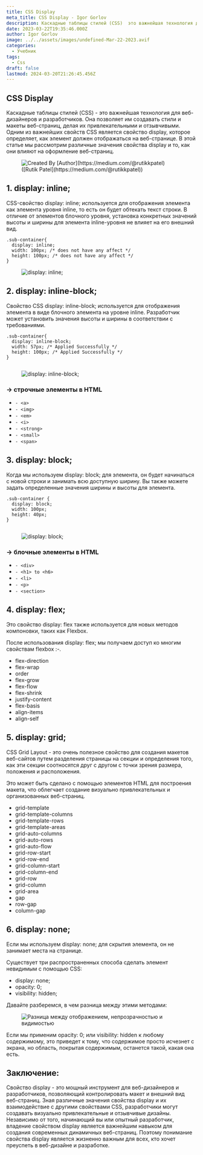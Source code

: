 ```yaml
---
title: CSS Display
meta_title: CSS Display - Igor Gorlov
description: Каскадные таблицы стилей (CSS)  это важнейшая технология для вебдиза
date: 2023-03-22T19:35:46.000Z
author: Igor Gorlov
image: ../../assets/images/undefined-Mar-22-2023.avif
categories:
  - Учебник
tags:
  - Css
draft: false
lastmod: 2024-03-20T21:26:45.456Z
---
```


<h2 class="wp-block-heading" id="css-display">CSS Display</h2>

Каскадные таблицы стилей (CSS) - это важнейшая технология для веб-дизайнеров и разработчиков. Она позволяет им создавать стили и макеты веб-страниц, делая их привлекательными и отзывчивыми. Одним из важнейших свойств CSS является свойство display, которое определяет, как элемент должен отображаться на веб-странице. В этой статье мы рассмотрим различные значения свойства display и то, как они влияют на оформление веб-страниц.

<!-- wp:image -->
<figure class="wp-block-image"><img src="https://res.cloudinary.com/practicaldev/image/fetch/s--LPMq45f3--/c_limit%2Cf_auto%2Cfl_progressive%2Cq_auto%2Cw_880/https://cdn-images-1.medium.com/max/2560/1%2AxU4mVQEfODZ6TTPwrYguDA.png" alt="Created By [Author](https://medium.com/@rutikkpatel) ([Rutik Patel](https://medium.com/@rutikkpatel))"/></figure>
<!-- /wp:image -->

<h2 class="wp-block-heading" id="1-display-inline">1. display: inline;</h2>

CSS-свойство display: inline; используется для отображения элемента как элемента уровня inline, то есть он будет обтекать текст строки. В отличие от элементов блочного уровня, установка конкретных значений высоты и ширины для элемента inline-уровня не влияет на его внешний вид.

<!-- wp:code -->
<pre class="wp-block-code"><code lang="css" class="language-css">.sub-container{
  display: inline;
  width: 100px; /* does not have any affect */
  height: 100px; /* does not have any affect */
}
</code></pre>
<!-- /wp:code -->

<!-- wp:image -->
<figure class="wp-block-image"><img src="https://res.cloudinary.com/practicaldev/image/fetch/s--ceyIzoJK--/c_limit%2Cf_auto%2Cfl_progressive%2Cq_auto%2Cw_880/https://cdn-images-1.medium.com/max/2000/1%2A1UvYDHjWMF7O_2l-CJCrdw.png" alt="display: inline;"/></figure>
<!-- /wp:image -->

<h2 class="wp-block-heading" id="2-display-inline-block">2. display: inline-block;</h2>

Свойство CSS display: inline-block; используется для отображения элемента в виде блочного элемента на уровне inline. Разработчик может установить значения высоты и ширины в соответствии с требованиями.

<!-- wp:code -->
<pre class="wp-block-code"><code lang="css" class="language-css">.sub-container{
  display: inline-block;
  width: 57px; /* Applied Successfully */
  height: 100px; /* Applied Successfully */
}

</code></pre>
<!-- /wp:code -->

<!-- wp:image -->
<figure class="wp-block-image"><img src="https://res.cloudinary.com/practicaldev/image/fetch/s--eWZy1S-Q--/c_limit%2Cf_auto%2Cfl_progressive%2Cq_auto%2Cw_880/https://cdn-images-1.medium.com/max/2000/1%2AWmQ1mzB20Z6k2NFKq0a9EQ.png" alt="display: inline-block;"/></figure>
<!-- /wp:image -->

<!-- wp:heading {"level":3} -->
<h3 class="wp-block-heading" id="→-строчные-элементы-в-html">→ строчные элементы в HTML</h3>

<!-- wp:list -->
<ul><!-- wp:list-item -->
<li><code>- &lt;a&gt;</code></li>
<!-- /wp:list-item -->

<!-- wp:list-item -->
<li><code>- &lt;img&gt;</code></li>
<!-- /wp:list-item -->

<!-- wp:list-item -->
<li><code>- &lt;em&gt;</code></li>
<!-- /wp:list-item -->

<!-- wp:list-item -->
<li><code>- &lt;i&gt;</code></li>
<!-- /wp:list-item -->

<!-- wp:list-item -->
<li><code>- &lt;strong&gt;</code></li>
<!-- /wp:list-item -->

<!-- wp:list-item -->
<li><code>- &lt;small&gt;</code></li>
<!-- /wp:list-item -->

<!-- wp:list-item -->
<li><code>- &lt;span&gt;</code></li>
<!-- /wp:list-item --></ul>
<!-- /wp:list -->

<h2 class="wp-block-heading" id="3-display-block">3. display: block;</h2>

Когда мы используем display: block; для элемента, он будет начинаться с новой строки и занимать всю доступную ширину. Вы также можете задать определенные значения ширины и высоты для элемента.

<!-- wp:code -->
<pre class="wp-block-code"><code lang="css" class="language-css">.sub-container {
  display: block;
  width: 100px;
  height: 40px;
}

</code></pre>
<!-- /wp:code -->

<!-- wp:image -->
<figure class="wp-block-image"><img src="https://res.cloudinary.com/practicaldev/image/fetch/s--Ax1LVmiD--/c_limit%2Cf_auto%2Cfl_progressive%2Cq_auto%2Cw_880/https://cdn-images-1.medium.com/max/2000/1%2AUpeYyHZVp5wQ05QW6Nl4qA.png" alt="display: block;"/></figure>
<!-- /wp:image -->

<!-- wp:heading {"level":3} -->
<h3 class="wp-block-heading" id="→-блочные-элементы-в-html">→ блочные элементы в HTML</h3>

<!-- wp:list -->
<ul><!-- wp:list-item -->
<li><code>- &lt;div&gt;</code></li>
<!-- /wp:list-item -->

<!-- wp:list-item -->
<li><code>- &lt;h1&gt; to &lt;h6&gt;</code></li>
<!-- /wp:list-item -->

<!-- wp:list-item -->
<li><code>- &lt;li&gt;</code></li>
<!-- /wp:list-item -->

<!-- wp:list-item -->
<li><code>- &lt;p&gt;</code></li>
<!-- /wp:list-item -->

<!-- wp:list-item -->
<li><code>- &lt;section&gt;</code></li>
<!-- /wp:list-item --></ul>
<!-- /wp:list -->

<h2 class="wp-block-heading" id="4-display-flex">4. display: flex;</h2>

Это свойство display: flex также используется для новых методов компоновки, таких как Flexbox.

После использования display: flex; мы получаем доступ ко многим свойствам flexbox :-.

<!-- wp:list -->
<ul><!-- wp:list-item -->
<li>flex-direction</li>
<!-- /wp:list-item -->

<!-- wp:list-item -->
<li>flex-wrap</li>
<!-- /wp:list-item -->

<!-- wp:list-item -->
<li>order</li>
<!-- /wp:list-item -->

<!-- wp:list-item -->
<li>flex-grow</li>
<!-- /wp:list-item -->

<!-- wp:list-item -->
<li>flex-flow</li>
<!-- /wp:list-item -->

<!-- wp:list-item -->
<li>flex-shrink</li>
<!-- /wp:list-item -->

<!-- wp:list-item -->
<li>justify-content</li>
<!-- /wp:list-item -->

<!-- wp:list-item -->
<li>flex-basis</li>
<!-- /wp:list-item -->

<!-- wp:list-item -->
<li>align-items</li>
<!-- /wp:list-item -->

<!-- wp:list-item -->
<li>align-self</li>
<!-- /wp:list-item --></ul>
<!-- /wp:list -->

<h2 class="wp-block-heading" id="5-display-grid">5. display: grid;</h2>

CSS Grid Layout - это очень полезное свойство для создания макетов веб-сайтов путем разделения страницы на секции и определения того, как эти секции соотносятся друг с другом с точки зрения размера, положения и расположения.

Это может быть сделано с помощью элементов HTML для построения макета, что облегчает создание визуально привлекательных и организованных веб-страниц.

<!-- wp:list -->
<ul><!-- wp:list-item -->
<li>grid-template</li>
<!-- /wp:list-item -->

<!-- wp:list-item -->
<li>grid-template-columns</li>
<!-- /wp:list-item -->

<!-- wp:list-item -->
<li>grid-template-rows</li>
<!-- /wp:list-item -->

<!-- wp:list-item -->
<li>grid-template-areas</li>
<!-- /wp:list-item -->

<!-- wp:list-item -->
<li>grid-auto-columns</li>
<!-- /wp:list-item -->

<!-- wp:list-item -->
<li>grid-auto-rows</li>
<!-- /wp:list-item -->

<!-- wp:list-item -->
<li>grid-auto-flow</li>
<!-- /wp:list-item -->

<!-- wp:list-item -->
<li>grid-row-start</li>
<!-- /wp:list-item -->

<!-- wp:list-item -->
<li>grid-row-end</li>
<!-- /wp:list-item -->

<!-- wp:list-item -->
<li>grid-column-start</li>
<!-- /wp:list-item -->

<!-- wp:list-item -->
<li>grid-column-end</li>
<!-- /wp:list-item -->

<!-- wp:list-item -->
<li>grid-row</li>
<!-- /wp:list-item -->

<!-- wp:list-item -->
<li>grid-column</li>
<!-- /wp:list-item -->

<!-- wp:list-item -->
<li>grid-area</li>
<!-- /wp:list-item -->

<!-- wp:list-item -->
<li>gap</li>
<!-- /wp:list-item -->

<!-- wp:list-item -->
<li>row-gap</li>
<!-- /wp:list-item -->

<!-- wp:list-item -->
<li>column-gap</li>
<!-- /wp:list-item --></ul>
<!-- /wp:list -->

<h2 class="wp-block-heading" id="6-display-none">6. display: none;</h2>

Если мы используем display: none; для скрытия элемента, он не занимает места на странице.

Существует три распространенных способа сделать элемент невидимым с помощью CSS:

<!-- wp:list -->
<ul><!-- wp:list-item -->
<li>display: none;</li>
<!-- /wp:list-item -->

<!-- wp:list-item -->
<li>opacity: 0;</li>
<!-- /wp:list-item -->

<!-- wp:list-item -->
<li>visibility: hidden;</li>
<!-- /wp:list-item --></ul>
<!-- /wp:list -->

Давайте разберемся, в чем разница между этими методами:

<!-- wp:image -->
<figure class="wp-block-image"><img src="https://res.cloudinary.com/practicaldev/image/fetch/s--_zPtNQoF--/c_limit%2Cf_auto%2Cfl_progressive%2Cq_auto%2Cw_880/https://cdn-images-1.medium.com/max/2000/1%2AZy9Gmh7rVAcdB3KibmnCLA.png" alt="Разница между отображением, непрозрачностью и видимостью"/></figure>
<!-- /wp:image -->

Если мы применим opacity: 0; или visibility: hidden к любому содержимому, это приведет к тому, что содержимое просто исчезнет с экрана, но область, покрытая содержимым, останется такой, какая она есть.

<h2 class="wp-block-heading" id="заключение">Заключение:</h2>

Свойство display - это мощный инструмент для веб-дизайнеров и разработчиков, позволяющий контролировать макет и внешний вид веб-страниц. Зная различные значения свойства display и их взаимодействие с другими свойствами CSS, разработчики могут создавать визуально привлекательные и отзывчивые дизайны. Независимо от того, начинающий вы или опытный разработчик, владение свойством display является важнейшим навыком для создания современных динамичных веб-страниц. Поэтому понимание свойства display является жизненно важным для всех, кто хочет преуспеть в веб-дизайне и разработке.
